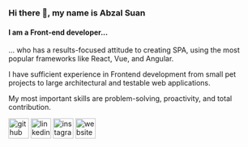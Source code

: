 ### Hi there 👋, my name is Abzal Suan

#### I am a Front-end developer...
 ... who has a results-focused attitude to creating SPA, using the most popular frameworks like React, Vue, and Angular.

I have sufficient experience in Frontend development from small pet projects to large architectural and testable web applications.

My most important skills are problem-solving, proactivity, and total contribution.



[<img src='https://cdn.jsdelivr.net/npm/simple-icons@3.0.1/icons/github.svg' alt='github' height='40'>](https://github.com/https://github.com/hj-abzal)  [<img src='https://cdn.jsdelivr.net/npm/simple-icons@3.0.1/icons/linkedin.svg' alt='linkedin' height='40'>](https://www.linkedin.com/in/https://www.linkedin.com/in/abzal-suan//)  [<img src='https://cdn.jsdelivr.net/npm/simple-icons@3.0.1/icons/instagram.svg' alt='instagram' height='40'>](https://www.instagram.com/https://www.instagram.com/hj_abzal//)  [<img src='https://cdn.jsdelivr.net/npm/simple-icons@3.0.1/icons/icloud.svg' alt='website' height='40'>](https://hj-abzal.github.io/my-portfolio/)  

